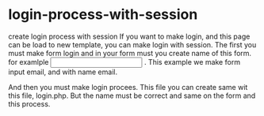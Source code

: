 login-process-with-session
==========================

create login process with session
If you want to make login, and this page can be load to new template, you can make login with session. The first you must make form login and in your form must you create name of this form. for examlple <input type="text" name="email" > . This example we make form input email, and with name email.

And then you must make login procees. This file you can create same wit this file, login.php. But the name must be correct and same on the form and this process.
